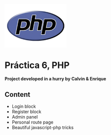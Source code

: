 <img src="https://raw.githubusercontent.com/edroque93/PHPpr6/master/img/php-logo.png" alt="Drawing" width="200px" align="middle" />

Práctica 6, PHP
======

**Project developed in a hurry by Calvin & Enrique**

Content
------
- Login block
- Register block
- Admin panel
- Personal route page
- Beautiful javascript-php tricks
